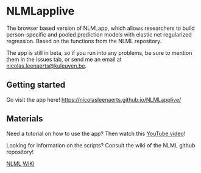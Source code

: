 # NLMLapplive
The browser based version of NLMLapp, which allows researchers to build person-specific and pooled prediction models with elastic net regularized regression. Based on the functions from the NLML repository.

The app is still in beta, so if you run into any problems, be sure to mention them in the issues tab, or send me an email at nicolas.leenaerts@kuleuven.be.

## Getting started
Go visit the app here!
https://nicolasleenaerts.github.io/NLMLapplive/

## Materials
Need a tutorial on how to use the app? Then watch this [YouTube video](https://youtu.be/9tB9n4Njwz0)!

Looking for information on the scripts? Consult the wiki of the NLML github repository!

[NLML WIKI](https://github.com/mikojeske/NLML/wiki/)

